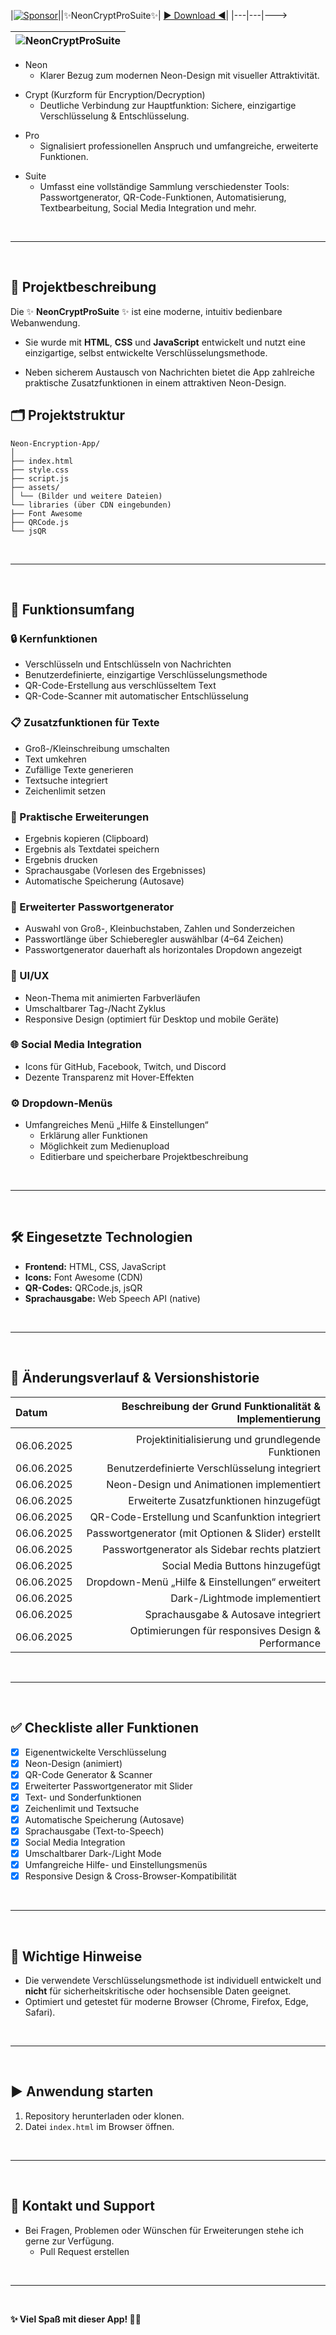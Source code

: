 |[![Sponsor](https://img.shields.io/badge/%F0%9F%92%96-Sponsor-ff69b4?style=flat-square)](https://github.com/sponsors/bylickilabs)||✨NeonCryptProSuite✨| [► Download ◄](https://github.com/bylickilabs/NeonCryptProSuite/archive/refs/heads/main.zip)|
|---|---|--->

|![NeonCryptProSuite](https://github.com/user-attachments/assets/7bb830fd-acb1-4e93-ab82-5f2cf5f191eb)|
|---|

- Neon
  - Klarer Bezug zum modernen Neon-Design mit visueller Attraktivität. <p>
- Crypt (Kurzform für Encryption/Decryption)
  - Deutliche Verbindung zur Hauptfunktion: Sichere, einzigartige Verschlüsselung & Entschlüsselung. <p>
- Pro
  - Signalisiert professionellen Anspruch und umfangreiche, erweiterte Funktionen. <p>
- Suite
  - Umfasst eine vollständige Sammlung verschiedenster Tools: Passwortgenerator, QR-Code-Funktionen, Automatisierung, Textbearbeitung, Social Media Integration und mehr.
    
<br>

---

<br>


## 📌 Projektbeschreibung

Die ✨ **NeonCryptProSuite** ✨ ist eine moderne, intuitiv bedienbare Webanwendung. 
- Sie wurde mit **HTML**, **CSS** und **JavaScript** entwickelt und nutzt eine einzigartige, selbst entwickelte Verschlüsselungsmethode. <p>
  
- Neben sicherem Austausch von Nachrichten bietet die App zahlreiche praktische Zusatzfunktionen in einem attraktiven Neon-Design.

## 🗂️ Projektstruktur

```yarn
Neon-Encryption-App/
│
├── index.html
├── style.css
├── script.js
├── assets/
│ └── (Bilder und weitere Dateien)
└── libraries (über CDN eingebunden)
├── Font Awesome
├── QRCode.js
└── jsQR
```

<br>

---

<br>

## 🚀 Funktionsumfang

### 🔒 Kernfunktionen
- Verschlüsseln und Entschlüsseln von Nachrichten
- Benutzerdefinierte, einzigartige Verschlüsselungsmethode
- QR-Code-Erstellung aus verschlüsseltem Text
- QR-Code-Scanner mit automatischer Entschlüsselung

### 📋 Zusatzfunktionen für Texte
- Groß-/Kleinschreibung umschalten
- Text umkehren
- Zufällige Texte generieren
- Textsuche integriert
- Zeichenlimit setzen

### 📌 Praktische Erweiterungen
- Ergebnis kopieren (Clipboard)
- Ergebnis als Textdatei speichern
- Ergebnis drucken
- Sprachausgabe (Vorlesen des Ergebnisses)
- Automatische Speicherung (Autosave)

### 🔑 Erweiterter Passwortgenerator
- Auswahl von Groß-, Kleinbuchstaben, Zahlen und Sonderzeichen
- Passwortlänge über Schieberegler auswählbar (4–64 Zeichen)
- Passwortgenerator dauerhaft als horizontales Dropdown angezeigt

### 🎨 UI/UX
- Neon-Thema mit animierten Farbverläufen
- Umschaltbarer Tag-/Nacht Zyklus
- Responsive Design (optimiert für Desktop und mobile Geräte)

### 🌐 Social Media Integration
- Icons für GitHub, Facebook, Twitch, und Discord
- Dezente Transparenz mit Hover-Effekten

### ⚙️ Dropdown-Menüs
- Umfangreiches Menü „Hilfe & Einstellungen“
  - Erklärung aller Funktionen
  - Möglichkeit zum Medienupload
  - Editierbare und speicherbare Projektbeschreibung

<br>

---

<br>

## 🛠️ Eingesetzte Technologien

- **Frontend:** HTML, CSS, JavaScript
- **Icons:** Font Awesome (CDN)
- **QR-Codes:** QRCode.js, jsQR
- **Sprachausgabe:** Web Speech API (native)

<br>

---

<br>

## 🔄 Änderungsverlauf & Versionshistorie

| Datum      | Beschreibung der Grund Funktionalität & Implementierung   |
| :---       |                    ---:                                  |
|            |                                                           |
| 06.06.2025 | Projektinitialisierung und grundlegende Funktionen        |
| 06.06.2025 | Benutzerdefinierte Verschlüsselung integriert             |
| 06.06.2025 | Neon-Design und Animationen implementiert                 |
| 06.06.2025 | Erweiterte Zusatzfunktionen hinzugefügt                   |
| 06.06.2025 | QR-Code-Erstellung und Scanfunktion integriert            |
| 06.06.2025 | Passwortgenerator (mit Optionen & Slider) erstellt        |
| 06.06.2025 | Passwortgenerator als Sidebar rechts platziert            |
| 06.06.2025 | Social Media Buttons hinzugefügt                          |
| 06.06.2025 | Dropdown-Menü „Hilfe & Einstellungen“ erweitert           |
| 06.06.2025 | Dark-/Lightmode implementiert                             |
| 06.06.2025 | Sprachausgabe & Autosave integriert                       |
| 06.06.2025 | Optimierungen für responsives Design & Performance        |

<br>

---

<br>

## ✅ Checkliste aller Funktionen

- [x] Eigenentwickelte Verschlüsselung
- [x] Neon-Design (animiert)
- [x] QR-Code Generator & Scanner
- [x] Erweiterter Passwortgenerator mit Slider
- [x] Text- und Sonderfunktionen
- [x] Zeichenlimit und Textsuche
- [x] Automatische Speicherung (Autosave)
- [x] Sprachausgabe (Text-to-Speech)
- [x] Social Media Integration
- [x] Umschaltbarer Dark-/Light Mode
- [x] Umfangreiche Hilfe- und Einstellungsmenüs
- [x] Responsive Design & Cross-Browser-Kompatibilität

<br>

---

<br>

## 🚨 Wichtige Hinweise

- Die verwendete Verschlüsselungsmethode ist individuell entwickelt und **nicht** für sicherheitskritische oder hochsensible Daten geeignet.
- Optimiert und getestet für moderne Browser (Chrome, Firefox, Edge, Safari).

<br>

---

<br>

## ▶️ Anwendung starten

1. Repository herunterladen oder klonen.
2. Datei `index.html` im Browser öffnen.

<br>

---

<br>

## 📩 Kontakt und Support

- Bei Fragen, Problemen oder Wünschen für Erweiterungen stehe ich gerne zur Verfügung.
  - Pull Request erstellen

<br>

---

<br>

**✨ Viel Spaß mit dieser App! 🚀✨**
